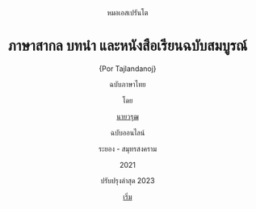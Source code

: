 <link href="markdown.css" rel="stylesheet"></link>
<center>
หมอเอสเปรันโต

# ภาษาสากล บทนำ และหนังสือเรียนฉบับสมบูรณ์

{Por Tajlandanoj}


ฉบับภาษาไทย

โดย

[นายวรุฒ ]()

ฉบับออนไลน์

ระยอง - สมุทรสงคราม

2021 

ปรับปรุงล่าสุด 2023


[เริ่ม](./1)

</center>

